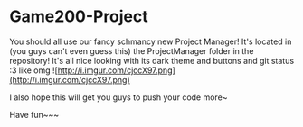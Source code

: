 Game200-Project
===============

You should all use our fancy schmancy new Project Manager! It's located
in (you guys can't even guess this) the ProjectManager folder in the
repository! It's all nice looking with its dark theme and buttons and
git status :3 like omg ![http://i.imgur.com/cjccX97.png](http://i.imgur.com/cjccX97.png)

I also hope this will get you guys to push your code more~

Have fun~~~
